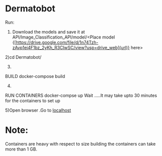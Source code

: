 # Dermatobot


 
Run:
1) Download the models and save it at API/Image_Classification_API/model/<Place model {[https://drive.google.com/file/d/1n74Tzh-zAvp1ei4F1bz_2yKh_R3CIwSC/view?usp=drive_web](url)} here>

2)cd Dermatobot/


3)
BUILD
    docker-compose build

4)
RUN CONTAINERS
    docker-compse up
    Wait .....It may take upto 30 minutes for the containers to set up

5)Open browser .Go to [localhost](url)



# Note:

Containers are heavy with respect to size building the containers can take more than 1 GB.
